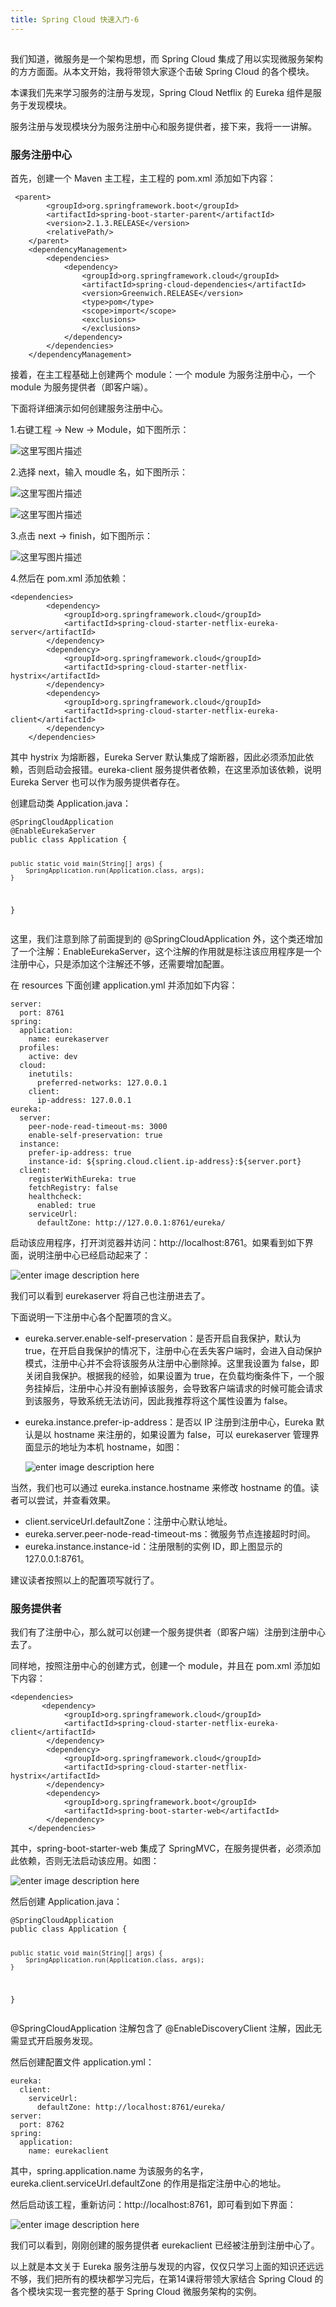 ```yaml
---
title: Spring Cloud 快速入门-6
---
```

<article id="topicContainer" class="column_content"><h2 class="topic_title"></h2><div><p>我们知道，微服务是一个架构思想，而 Spring Cloud 集成了用以实现微服务架构的方方面面。从本文开始，我将带领大家逐个击破 Spring Cloud 的各个模块。</p>
<p>本课我们先来学习服务的注册与发现，Spring Cloud Netflix 的 Eureka 组件是服务于发现模块。</p>
<p>服务注册与发现模块分为服务注册中心和服务提供者，接下来，我将一一讲解。</p>
<h3 id="">服务注册中心</h3>
<p>首先，创建一个 Maven 主工程，主工程的 pom.xml 添加如下内容：</p>
<pre><code class="xml language-xml"> &lt;parent&gt;
        &lt;groupId&gt;org.springframework.boot&lt;/groupId&gt;
        &lt;artifactId&gt;spring-boot-starter-parent&lt;/artifactId&gt;
        &lt;version&gt;2.1.3.RELEASE&lt;/version&gt;
        &lt;relativePath/&gt; 
    &lt;/parent&gt;
    &lt;dependencyManagement&gt;
        &lt;dependencies&gt;
            &lt;dependency&gt;
                &lt;groupId&gt;org.springframework.cloud&lt;/groupId&gt;
                &lt;artifactId&gt;spring-cloud-dependencies&lt;/artifactId&gt;
                &lt;version&gt;Greenwich.RELEASE&lt;/version&gt;
                &lt;type&gt;pom&lt;/type&gt;
                &lt;scope&gt;import&lt;/scope&gt;
                &lt;exclusions&gt;
                &lt;/exclusions&gt;
            &lt;/dependency&gt;
        &lt;/dependencies&gt;
    &lt;/dependencyManagement&gt;
</code></pre>
<p>接着，在主工程基础上创建两个 module：一个 module 为服务注册中心，一个 module 为服务提供者（即客户端）。</p>
<p>下面将详细演示如何创建服务注册中心。</p>
<p>1.右键工程 -&gt; New -&gt; Module，如下图所示：</p>
<p><img src="http://images.gitbook.cn/c06cd7f0-535e-11e8-bf9d-61555874be95" alt="这里写图片描述" /></p>
<p>2.选择 next，输入 moudle 名，如下图所示：</p>
<p><img src="http://images.gitbook.cn/cc8b90d0-535e-11e8-ab64-81de3901ec9a" alt="这里写图片描述" /></p>
<p><img src="http://images.gitbook.cn/d9a79570-535e-11e8-b3f7-510ebd62a866" alt="这里写图片描述" /></p>
<p>3.点击 next -&gt; finish，如下图所示：</p>
<p><img src="http://images.gitbook.cn/e7c48f50-535e-11e8-bf9d-61555874be95" alt="这里写图片描述" /></p>
<p>4.然后在 pom.xml 添加依赖：</p>
<pre><code class="xml language-xml">&lt;dependencies&gt;
        &lt;dependency&gt;
            &lt;groupId&gt;org.springframework.cloud&lt;/groupId&gt;
            &lt;artifactId&gt;spring-cloud-starter-netflix-eureka-server&lt;/artifactId&gt;
        &lt;/dependency&gt;
        &lt;dependency&gt;
            &lt;groupId&gt;org.springframework.cloud&lt;/groupId&gt;
            &lt;artifactId&gt;spring-cloud-starter-netflix-hystrix&lt;/artifactId&gt;
        &lt;/dependency&gt;
        &lt;dependency&gt;
            &lt;groupId&gt;org.springframework.cloud&lt;/groupId&gt;
            &lt;artifactId&gt;spring-cloud-starter-netflix-eureka-client&lt;/artifactId&gt;
        &lt;/dependency&gt;
    &lt;/dependencies&gt;
</code></pre>
<p>其中 hystrix 为熔断器，Eureka Server 默认集成了熔断器，因此必须添加此依赖，否则启动会报错。eureka-client 服务提供者依赖，在这里添加该依赖，说明 Eureka Server 也可以作为服务提供者存在。</p>
<p>创建启动类 Application.java：</p>
<pre><code class="java language-java">@SpringCloudApplication
@EnableEurekaServer
public class Application {

    public static void main(String[] args) {
        SpringApplication.run(Application.class, args);
    }
}
</code></pre>
<p>这里，我们注意到除了前面提到的 @SpringCloudApplication 外，这个类还增加了一个注解：EnableEurekaServer，这个注解的作用就是标注该应用程序是一个注册中心，只是添加这个注解还不够，还需要增加配置。</p>
<p>在 resources 下面创建 application.yml 并添加如下内容：</p>
<pre><code class="yaml language-yaml">server:
  port: 8761
spring:
  application:
    name: eurekaserver
  profiles:
    active: dev
  cloud:
    inetutils:
      preferred-networks: 127.0.0.1
    client:
      ip-address: 127.0.0.1
eureka:
  server:
    peer-node-read-timeout-ms: 3000
    enable-self-preservation: true
  instance:
    prefer-ip-address: true
    instance-id: ${spring.cloud.client.ip-address}:${server.port}
  client:
    registerWithEureka: true
    fetchRegistry: false
    healthcheck:
      enabled: true
    serviceUrl:
      defaultZone: http://127.0.0.1:8761/eureka/
</code></pre>
<p>启动该应用程序，打开浏览器并访问：http://localhost:8761。如果看到如下界面，说明注册中心已经启动起来了：</p>
<p><img src="https://images.gitbook.cn/9a9e2400-4a13-11e9-95d4-c9806df1e112" alt="enter image description here" /></p>
<p>我们可以看到 eurekaserver 将自己也注册进去了。</p>
<p>下面说明一下注册中心各个配置项的含义。</p>
<ul>
<li><p>eureka.server.enable-self-preservation：是否开启自我保护，默认为 true，在开启自我保护的情况下，注册中心在丢失客户端时，会进入自动保护模式，注册中心并不会将该服务从注册中心删除掉。这里我设置为 false，即关闭自我保护。根据我的经验，如果设置为 true，在负载均衡条件下，一个服务挂掉后，注册中心并没有删掉该服务，会导致客户端请求的时候可能会请求到该服务，导致系统无法访问，因此我推荐将这个属性设置为 false。</p></li>
<li><p>eureka.instance.prefer-ip-address：是否以 IP 注册到注册中心，Eureka 默认是以 hostname 来注册的，如果设置为 false，可以 eurekaserver 管理界面显示的地址为本机 hostname，如图：</p>
<p><img src="https://images.gitbook.cn/2e4e5e40-4a14-11e9-95d4-c9806df1e112" alt="enter image description here" /></p></li>
</ul>
<p>当然，我们也可以通过 eureka.instance.hostname 来修改 hostname 的值。读者可以尝试，并查看效果。</p>
<ul>
<li>client.serviceUrl.defaultZone：注册中心默认地址。</li>
<li>eureka.server.peer-node-read-timeout-ms：微服务节点连接超时时间。</li>
<li>eureka.instance.instance-id：注册限制的实例 ID，即上图显示的 127.0.0.1:8761。</li>
</ul>
<p>建议读者按照以上的配置项写就行了。</p>
<h3 id="-1">服务提供者</h3>
<p>我们有了注册中心，那么就可以创建一个服务提供者（即客户端）注册到注册中心去了。</p>
<p>同样地，按照注册中心的创建方式，创建一个 module，并且在 pom.xml 添加如下内容：</p>
<pre><code class="xml language-xml">&lt;dependencies&gt;
       &lt;dependency&gt;
            &lt;groupId&gt;org.springframework.cloud&lt;/groupId&gt;
            &lt;artifactId&gt;spring-cloud-starter-netflix-eureka-client&lt;/artifactId&gt;
        &lt;/dependency&gt;
        &lt;dependency&gt;
            &lt;groupId&gt;org.springframework.cloud&lt;/groupId&gt;
            &lt;artifactId&gt;spring-cloud-starter-netflix-hystrix&lt;/artifactId&gt;
        &lt;/dependency&gt;
        &lt;dependency&gt;
            &lt;groupId&gt;org.springframework.boot&lt;/groupId&gt;
            &lt;artifactId&gt;spring-boot-starter-web&lt;/artifactId&gt;
        &lt;/dependency&gt;
    &lt;/dependencies&gt;
</code></pre>
<p>其中，spring-boot-starter-web 集成了 SpringMVC，在服务提供者，必须添加此依赖，否则无法启动该应用。如图：</p>
<p><img src="https://images.gitbook.cn/c16fa980-4a15-11e9-9c67-45765652785b" alt="enter image description here" /></p>
<p>然后创建 Application.java：</p>
<pre><code class="java language-java">@SpringCloudApplication
public class Application {

    public static void main(String[] args) {
        SpringApplication.run(Application.class, args);
    }
}
</code></pre>
<p>@SpringCloudApplication 注解包含了 @EnableDiscoveryClient 注解，因此无需显式开启服务发现。</p>
<p>然后创建配置文件 application.yml：</p>
<pre><code class="yaml language-yaml">eureka:
  client:
    serviceUrl:
      defaultZone: http://localhost:8761/eureka/
server:
  port: 8762
spring:
  application:
    name: eurekaclient
</code></pre>
<p>其中，spring.application.name 为该服务的名字，eureka.client.serviceUrl.defaultZone 的作用是指定注册中心的地址。</p>
<p>然后启动该工程，重新访问：http://localhost:8761，即可看到如下界面：</p>
<p><img src="https://images.gitbook.cn/3df8eb10-4a16-11e9-9c67-45765652785b" alt="enter image description here" /></p>
<p>我们可以看到，刚刚创建的服务提供者 eurekaclient 已经被注册到注册中心了。</p>
<p>以上就是本文关于 Eureka 服务注册与发现的内容，仅仅只学习上面的知识还远远不够，我们把所有的模块都学习完后，在第14课将带领大家结合 Spring Cloud 的各个模块实现一套完整的基于 Spring Cloud 微服务架构的实例。</p></div></article>